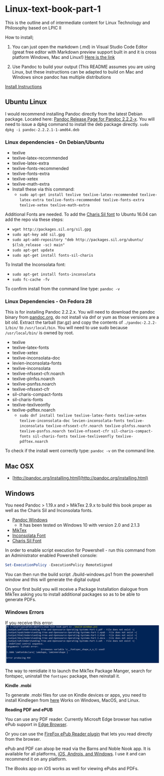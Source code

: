# Linux-text-book-part-1
This is the outline and of intermediate content for Linux Technology and Philosophy based on LPIC II


How to install;

1.  You can just open the markdown (.md) in Visual Studio Code Editor (great free editor with Markdown preview support built in and it is cross platform Windows, Mac and Linux!) [Here is the link](https://code.visualstudio.com/)

2.  Use Pandoc to build your output (This README assumes you are using Linux, but these instructions can be adapted to build on Mac and Windows since pandoc has multiple distributions

[Install Instructions](http://pandoc.org/installing.html)

## Ubuntu Linux
 
I would recommend installing Pandoc directly from the latest Debian package.  Located here: [Pandoc Release Page for Pandoc 2.2.2-x](https://github.com/jgm/pandoc/releases/download/2.2.2.1/pandoc-2.2.2.1-1-amd64.deb "Pandoc Latest deb package").   You will need to issue a dpkg command to install the deb package directly.  ```sudo dpkg -i pandoc-2.2.2.1-1-amd64.deb```

### Linux dependencies - On Debian/Ubuntu
* texlive
* texlive-latex-recommended
* texlive-latex-extra
* texlive-fonts-recommended
* texlive-fonts-extra
* texlive-xetex
* texlive-math-extra
* Install these via this command:
    + ```sudo apt-get install texlive texlive-latex-recommended texlive-latex-extra texlive-fonts-recommended texlive-fonts-extra texlive-xetex texlive-math-extra```

Additional Fonts are needed.  To add the [Charis Sil font](http://packages.sil.org/ "Charis SIL") to Ubuntu 16.04 can add the repo via these steps:
* ```wget http://packages.sil.org/sil.gpg```
* ```sudo apt-key add sil.gpg```
* ```sudo apt-add-repository "deb http://packages.sil.org/ubuntu/ $(lsb_release -sc) main"```
* ```sudo apt-get update```
* ```sudo apt-get install fonts-sil-charis```

To Install the Inconsolata font:
* ```sudo apt-get install fonts-inconsolata```
* ```sudo fc-cache -fv```

To confirm install from the command line type: ```pandoc -v```

### Linux Dependencies - On Fedora 28 

This is for installing Pandoc 2.2.2.x.  You will need to download the pandoc binary from [pandoc.org](https://github.com/jgm/pandoc/releases/download/2.2.2.1/pandoc-2.2.2.1-linux.tar.gz "pandoc 2.2.2-1"), do not install via dnf or yum as those versions are a bit old.  Extract the tarball (tar.gz) and copy the contents of ```./pandoc-2.2.2-1/bin/```  to ```/usr/local/bin```.  You will need to use sudo because ```/usr/local/bin/``` is owned by root.

* texlive
* texlive-latex-fonts
* texlive-xetex
* texlive-inconsolata-doc 
* levien-inconsolata-fonts 
* texlive-inconsolata
* texlive-nfssext-cfr.noarch 
* texlive-plnfss.noarch 
* texlive-psnfss.noarch 
* texlive-nfssext-cfr
* sil-charis-compact-fonts 
* sil-charis-fonts
* texlive-texliveonfly
* texlive-pdftex.noarch
    + ```sudo dnf install texlive texlive-latex-fonts texlive-xetex texlive-inconsolata-doc levien-inconsolata-fonts texlive-inconsolata texlive-nfssext-cfr.noarch texlive-plnfss.noarch texlive-psnfss.noarch texlive-nfssext-cfr sil-charis-compact-fonts sil-charis-fonts texlive-texliveonfly texlive-pdftex.noarch```

To check if the install went correctly type: ```pandoc -v``` on the command line.

## Mac OSX
  * [http://pandoc.org/installing.html](http://pandoc.org/installing.html)

## Windows 
You need Pandoc > 1.19.x and > MikTex 2.9.x to build this book proper as well as the Charis Sil and Inconsolata fonts.

*  [Pandoc Windows](https://github.com/jgm/pandoc/releases "Pandoc MSI")
    + It has been tested on Windows 10 with version 2.0 and 2.1.3
*  [MikTex](http://miktex.org/download "Miktex Download")
*  [Inconsolata Font](https://fonts.google.com/specimen/Inconsolata?selection.family=Inconsolata "Inconsolata")
*  [Charis Sil Font](https://software.sil.org/charis/download/ "Charis Sil")

In order to enable script execution for Powershell - run this command from an Administrator enabled Powershell console:

```powershell
Set-ExecutionPolicy -ExecutionPolicy RemoteSigned
```

You can then run the build script ./build-windows.ps1 from the powershell window and this will generate the digital output

On your first build you will receive a Package Installation dialogue from MikTex asking you to install additional packages so as to be able to generate PDFs.

### Windows Errors

If you receive this error:
![*fontspec error*](images/ReadMe/fontspec.png "fontspec error")

The way to remidiate it to launch the MikTex Package Manger, search for fontspec, uninstall the ```fontspec``` package, then reinstall it.


__Kindle .mobi__

To generate .mobi files for use on Kindle devices or apps, you need to install Kindlegen from [here](https://www.amazon.com/gp/feature.html?docId=1000234621) Works on Windows, MacOS, and Linux.

__Reading PDF and ePUB__

You can use any PDF reader.  Currently Microsft Edge browser has native ePub support in [Edge Browser](https://blogs.windows.com/windowsexperience/2017/04/20/week-microsoft-edge-browser-built-books-reading/#fhI8gshdmfAGSrIu.97 "ePub").

Or you can use the [FireFox ePub Reader plugin](https://addons.mozilla.org/en-US/firefox/addon/epubreader/ "Plugin to read ePub in FireFox") that lets you read directly from the browser.

ePub and PDF can alsop be read via the Barns and Noble Nook app.  It is available for all platforms, [iOS, Androis, and Windows](http://www.nook.com/nookapp/#appChoices "Nook app").  I use it and can recommend it on any platform.

The iBooks app on iOS works as well for viewing ePubs and PDFs.